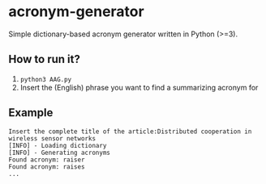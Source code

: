 # acronym-generator
Simple dictionary-based acronym generator written in Python (>=3).

## How to run it?
1. ```python3 AAG.py```
2. Insert the (English) phrase you want to find a summarizing acronym for

## Example
```
Insert the complete title of the article:Distributed cooperation in wireless sensor networks
[INFO] - Loading dictionary
[INFO] - Generating acronyms
Found acronym: raiser
Found acronym: raises
...
```
